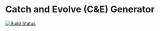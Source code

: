 # Catch and Evolve (C&E) Generator

[![Build Status](https://travis-ci.org/xfix/ce.svg?branch=gh-pages)](https://travis-ci.org/xfix/ce)
